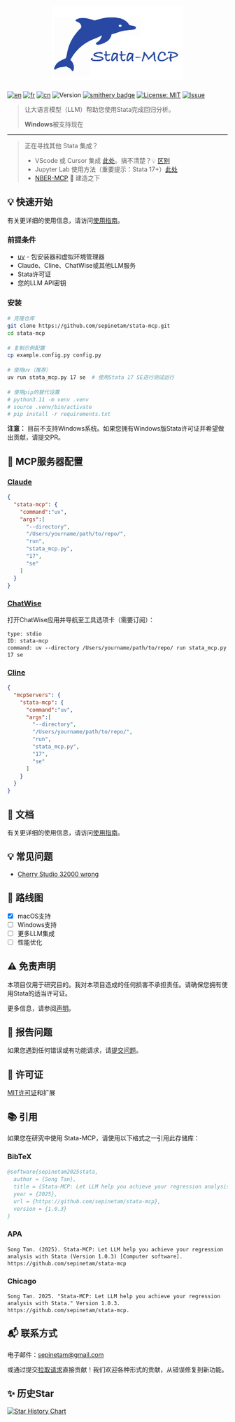 <h1 align="center">
  <a href="https://www.statamcp.com"><img src="../../../src/img/logo_with_name.jpg" alt="logo" width="300"></a>
</h1>

[![en](https://img.shields.io/badge/lang-English-red.svg)](../../../README.md)
[![fr](https://img.shields.io/badge/langue-Français-blue.svg)](../fr/README.md)
[![cn](https://img.shields.io/badge/语言-中文-yellow.svg)](README.md)
![Version](https://img.shields.io/badge/version-1.1.1-blue.svg)
[![smithery badge](https://smithery.ai/badge/@SepineTam/stata-mcp)](https://smithery.ai/server/@SepineTam/stata-mcp)
[![License: MIT](https://img.shields.io/badge/License-MIT-yellow.svg)](../../../License)
[![Issue](https://img.shields.io/badge/Issue-report-green.svg)](https://github.com/sepinetam/stata-mcp/issues/new)

> 让大语言模型（LLM）帮助您使用Stata完成回归分析。
> 
> **Windows**被支持现在

---

> 正在寻找其他 Stata 集成？
>
> - VScode 或 Cursor 集成 [此处](https://github.com/hanlulong/stata-mcp)。搞不清楚？️💡 [区别](docs/Difference.md)
> - Jupyter Lab 使用方法（重要提示：Stata 17+）[此处](https://github.com/sepinetam/Jupyter-Stata)
> - [NBER-MCP](https://github.com/sepinetam/NBER-MCP) 🔧 建造之下


## 💡 快速开始
有关更详细的使用信息，请访问[使用指南](../../Usage.md)。

### 前提条件
- [uv](https://github.com/astral-sh/uv) - 包安装器和虚拟环境管理器
- Claude、Cline、ChatWise或其他LLM服务
- Stata许可证
- 您的LLM API密钥

### 安装
```bash
# 克隆仓库
git clone https://github.com/sepinetam/stata-mcp.git
cd stata-mcp

# 复制示例配置
cp example.config.py config.py

# 使用uv（推荐）
uv run stata_mcp.py 17 se  # 使用Stata 17 SE进行测试运行

# 使用pip的替代设置
# python3.11 -m venv .venv
# source .venv/bin/activate
# pip install -r requirements.txt
```

**注意：** 目前不支持Windows系统。如果您拥有Windows版Stata许可证并希望做出贡献，请提交PR。

## 🔧 MCP服务器配置

### [Claude](https://claude.ai/)
```json
{
  "stata-mcp": {
    "command":"uv",
    "args":[
      "--directory",
      "/Users/yourname/path/to/repo/",
      "run",
      "stata_mcp.py",
      "17",
      "se"
    ]
  }
}
```

### [ChatWise](https://chatwise.app/)
打开ChatWise应用并导航至工具选项卡（需要订阅）：

```
type: stdio
ID: stata-mcp
command: uv --directory /Users/yourname/path/to/repo/ run stata_mcp.py 17 se
```

### [Cline](https://github.com/cline/cline)
```json
{
  "mcpServers": {
    "stata-mcp": {
      "command":"uv",
      "args":[
        "--directory",
        "/Users/yourname/path/to/repo/",
        "run",
        "stata_mcp.py",
        "17",
        "se"
      ]
    }
  }
}
```

## 📝 文档
有关更详细的使用信息，请访问[使用指南](../../Usage.md)。

## 💡 常见问题
- [Cherry Studio 32000 wrong](../../../docs/Questions.md#cherry-studio-32000-wrong)

## 🚀 路线图
- [x] macOS支持
- [ ] Windows支持
- [ ] 更多LLM集成
- [ ] 性能优化

## ⚠️ 免责声明
本项目仅用于研究目的。我对本项目造成的任何损害不承担责任。请确保您拥有使用Stata的适当许可证。

更多信息，请参阅[声明](../../Statement.md)。

## 🐛 报告问题
如果您遇到任何错误或有功能请求，请[提交问题](https://github.com/sepinetam/stata-mcp/issues/new)。

## 📄 许可证
[MIT许可证](../../../License)和扩展

## 📚 引用
如果您在研究中使用 Stata-MCP，请使用以下格式之一引用此存储库：

### BibTeX
```bibtex
@software{sepinetam2025stata,
  author = {Song Tan},
  title = {Stata-MCP: Let LLM help you achieve your regression analysis with Stata},
  year = {2025},
  url = {https://github.com/sepinetam/stata-mcp},
  version = {1.0.3}
}
```

### APA
```
Song Tan. (2025). Stata-MCP: Let LLM help you achieve your regression analysis with Stata (Version 1.0.3) [Computer software]. https://github.com/sepinetam/stata-mcp
```

### Chicago
```
Song Tan. 2025. "Stata-MCP: Let LLM help you achieve your regression analysis with Stata." Version 1.0.3. https://github.com/sepinetam/stata-mcp.
```

## 📬 联系方式
电子邮件：[sepinetam@gmail.com](mailto:sepinetam@gmail.com)

或通过提交[拉取请求](https://github.com/sepinetam/stata-mcp/pulls)直接贡献！我们欢迎各种形式的贡献，从错误修复到新功能。

## ✨ 历史Star

[![Star History Chart](https://api.star-history.com/svg?repos=sepinetam/stata-mcp&type=Date)](https://www.star-history.com/#sepinetam/stata-mcp&Date)
